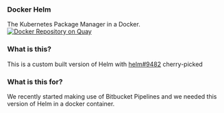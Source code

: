 ### Docker Helm
The Kubernetes Package Manager in a Docker.  
[![Docker Repository on Quay](https://quay.io/repository/zenlab/helm/status "Docker Repository on Quay")](https://quay.io/repository/zenlab/helm)

### What is this?
This is a custom built version of Helm with [helm#9482](https://github.com/helm/helm/pull/9482) cherry-picked

### What is this for?
We recently started making use of Bitbucket Pipelines and we needed this version of Helm in a docker container.
